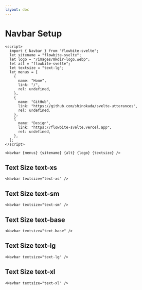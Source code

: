 ```yaml
---
layout: doc
---
```


<script>
  import { Navbar } from "flowbite-svelte";
</script>

<h1 class="text-3xl w-full dark:text-white py-4">Navbar Setup</h1>


```svelte
<script>
  import { Navbar } from "flowbite-svelte";
  let sitename = "flowbite-svelte";
  let logo = "/images/mkdir-logo.webp";
  let alt = "flowbite-svelte";
  let textsize = "text-lg";
  let menus = [
    {
      name: "Home",
      link: "/",
      rel: undefined,
    },
    {
      name: "GitHub",
      link: "https://github.com/shinokada/svelte-utterances",
      rel: undefined,
    },
    {
      name: "Design",
      link: "https://flowbite-svelte.vercel.app",
      rel: undefined,
    },
  ];
</script>

<Navbar {menus} {sitename} {alt} {logo} {textsize} />
```

<h2 class="text-lg dark:text-white py-4">Text Size text-xs</h2>

```svelte
<Navbar textsize="text-xs" />
```

<div class="container w-full rounded-xl my-4 mx-auto bg-gradient-to-r bg-white dark:bg-gray-900 border border-gray-200 dark:border-gray-700 p-2 sm:p-6">
<Navbar textsize="text-xs" />
</div>

<h2 class="text-lg dark:text-white py-4">Text Size text-sm</h2>

```svelte
<Navbar textsize="text-sm" />
```

<div class="container w-full rounded-xl my-4 mx-auto bg-gradient-to-r bg-white dark:bg-gray-900 border border-gray-200 dark:border-gray-700 p-2 sm:p-6">
<Navbar textsize="text-sm" />
</div>

<h2 class="text-lg dark:text-white py-4">Text Size text-base</h2>

```svelte
<Navbar textsize="text-base" />
```

<div class="container w-full rounded-xl my-4 mx-auto bg-gradient-to-r bg-white dark:bg-gray-900 border border-gray-200 dark:border-gray-700 p-2 sm:p-6">
<Navbar textsize="text-base" />
</div>

<h2 class="text-lg dark:text-white py-4">Text Size text-lg</h2>

```svelte
<Navbar textsize="text-lg" />
```

<div class="container w-full rounded-xl my-4 mx-auto bg-gradient-to-r bg-white dark:bg-gray-900 border border-gray-200 dark:border-gray-700 p-2 sm:p-6">
<Navbar textsize="text-lg" />
</div>

<h2 class="text-lg dark:text-white py-4">Text Size text-xl</h2>

```svelte
<Navbar textsize="text-xl" />
```

<div class="container w-full rounded-xl my-4 mx-auto bg-gradient-to-r bg-white dark:bg-gray-900 border border-gray-200 dark:border-gray-700 p-2 sm:p-6">
<Navbar textsize="text-xl" />
</div>